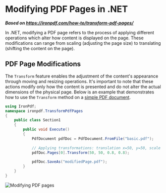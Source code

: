 # Modifying PDF Pages in .NET

***Based on <https://ironpdf.com/how-to/transform-pdf-pages/>***


In .NET, modifying a PDF page refers to the process of applying different operations which alter how content is displayed on the page. These modifications can range from scaling (adjusting the page size) to translating (shifting the content on the page).

## PDF Page Modifications

The `Transform` feature enables the adjustment of the content's appearance through moving and resizing operations. It's important to note that these actions modify only how the content is presented and do not alter the actual dimensions of the physical page. Below is an example that demonstrates how to use the `Transform` method on a [simple PDF document](https://ironpdf.com/static-assets/pdf/how-to/transform-pdf-pages/basic.pdf).

```cs
using IronPdf;
namespace ironpdf.TransformPdfPages
{
    public class Section1
    {
        public void Execute()
        {
            PdfDocument pdfDoc = PdfDocument.FromFile("basic.pdf");
            
            // Applying transformations: translation x=50, y=50, scale x=0.8, y=0.8
            pdfDoc.Pages[0].Transform(50, 50, 0.8, 0.8);
            
            pdfDoc.SaveAs("modifiedPage.pdf");
        }
    }
}
```

<div class="content-img-align-center">
    <div class="center-image-wrapper">
         <img src="https://ironpdf.com/static-assets/pdf/how-to/transform-pdf-pages/transform.webp" alt="Modifying PDF pages" class="img-responsive add-shadow">
    </div>
</div>